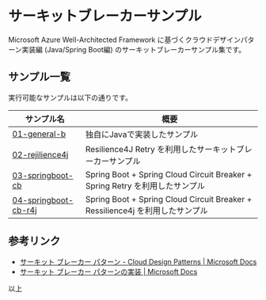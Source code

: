 # サーキットブレーカーサンプル

Microsoft Azure Well-Architected Framework に基づくクラウドデザインパターン実装編 (Java/Spring Boot編) のサーキットブレーカーサンプル集です。

## サンプル一覧

実行可能なサンプルは以下の通りです。

| サンプル名 | 概要 |
|---|---|
| [01-general-b](./01-general-cb/README.md)| 独自にJavaで実装したサンプル  |
| [02-rejilience4j](./02-resilience4j-cb/README.md)| Resilience4J Retry を利用したサーキットブレーカーサンプル |
| [03-springboot-cb](./03-springboot-cb/README.md)         | Spring Boot + Spring Cloud Circuit Breaker + Spring Retry を利用したサンプル |
| [04-springboot-cb-r4j](./04-springboot-cb-r4j/README.md) | Spring Boot + Spring Cloud Circuit Breaker + Ressilience4j  を利用したサンプル |

## 参考リンク

* [サーキット ブレーカー パターン - Cloud Design Patterns | Microsoft Docs](https://docs.microsoft.com/ja-jp/azure/architecture/patterns/circuit-breaker)
* [サーキット ブレーカー パターンの実装 | Microsoft Docs](https://docs.microsoft.com/ja-jp/dotnet/architecture/microservices/implement-resilient-applications/implement-circuit-breaker-pattern)

以上

